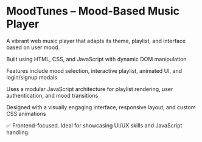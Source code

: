 # MoodTunes – Mood-Based Music Player
A vibrant web music player that adapts its theme, playlist, and interface based on user mood.

Built using HTML, CSS, and JavaScript with dynamic DOM manipulation

Features include mood selection, interactive playlist, animated UI, and login/signup modals

Uses a modular JavaScript architecture for playlist rendering, user authentication, and mood transitions

Designed with a visually engaging interface, responsive layout, and custom CSS animations

✅ Frontend-focused. Ideal for showcasing UI/UX skills and JavaScript handling.
